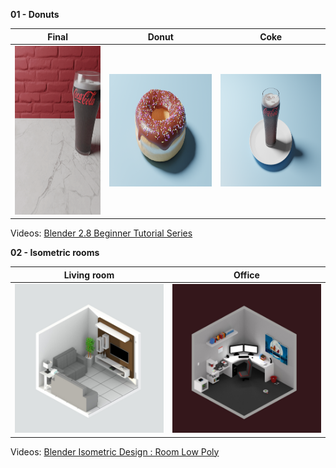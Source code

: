 **01 - Donuts**
 
 | Final        | Donut           | Coke  |
| ------------- |:-------------:| -----|
|<img src="Donuts/rendering/demo.gif" width=270 height=270>|<img src="Donuts/rendering/levels/Donut-level2.png" width=320 height=180>|<img src="Donuts/rendering/levels/Donut-level3.png" width=320 height=180>|

Videos: [Blender 2.8 Beginner Tutorial Series](https://www.youtube.com/playlist?list=PLjEaoINr3zgEq0u2MzVgAaHEBt--xLB6U)
 

**02 - Isometric rooms**
 
 | Living room| Office |
| ------------- |:-------------:|
|<img src="Isometric/isometric01.jpg"> |<img src="Isometric/isometric02.jpg">|

Videos: [Blender Isometric Design : Room Low Poly](https://www.youtube.com/watch?v=H-8w9nxfMGE)

